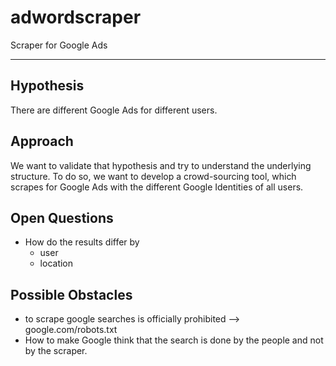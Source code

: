 # adwordscraper
Scraper for Google Ads
___

## Hypothesis
There are different Google Ads for different users.

## Approach
We want to validate that hypothesis and try to understand the underlying structure.
To do so, we want to develop a crowd-sourcing tool, which scrapes for Google Ads with the different Google Identities of all users.

## Open Questions
- How do the results differ by
    - user
    - location

## Possible Obstacles
- to scrape google searches is officially prohibited --> google.com/robots.txt
- How to make Google think that the search is done by the people and not by the scraper.
